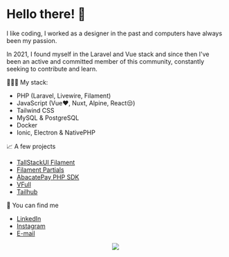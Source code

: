 # Hello there! 🫨

I like coding, I worked as a designer in the past and computers have always been my passion.

In 2021, I found myself in the Laravel and Vue stack and since then I've been an active and committed member of this community, constantly seeking to contribute and learn.

🧑🏼‍💻 My stack:
- PHP (Laravel, Livewire, Filament)
- JavaScript (Vue❤️, Nuxt, Alpine, React😒)
- Tailwind CSS
- MySQL & PostgreSQL
- Docker
- Ionic, Electron & NativePHP

📈 A few projects
- [TallStackUI Filament](https://github.com/andrefelipe18/tallstackui-filament)
- [Filament Partials](https://github.com/andrefelipe18/filament-partials)
- [AbacatePay PHP SDK](https://github.com/andrefelipe18/abacatepay-sdk)
- [VFull](https://github.com/andrefelipe18/VFull)
- [Tailhub](https://tailhub.vercel.app)
 
🤝 You can find me
- [LinkedIn](https://www.linkedin.com/in/andr%C3%A9dominguess/)
- [Instagram](https://www.instagram.com/andre.dominguess/)
- [E-mail](mailto:dominguesstroppa@gmail.com)

<p align="center">
  <a href="https://skillicons.dev">
    <img src="https://skillicons.dev/icons?i=laravel,vue,nuxt,javascript,php,typescript,docker,git,tailwind,vitest,ubuntu,pinia,nodejs,adonis" />
  </a>
</p>
